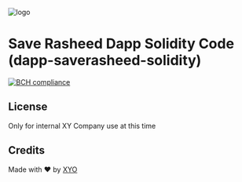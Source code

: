 [logo]: https://www.xy.company/img/home/logo_xy.png

![logo]

# Save Rasheed Dapp Solidity Code (dapp-saverasheed-solidity)

[![BCH compliance](https://bettercodehub.com/edge/badge/XYOracleNetwork/dapp-saverasheed-solidity?branch=master&token=35701df70e09b1642ae658347c63a4728766bf38)](https://bettercodehub.com/results/XYOracleNetwork/dapp-saverasheed-solidity)

## License
Only for internal XY Company use at this time

## Credits
Made with ❤️
by [XYO](https://xyo.network)